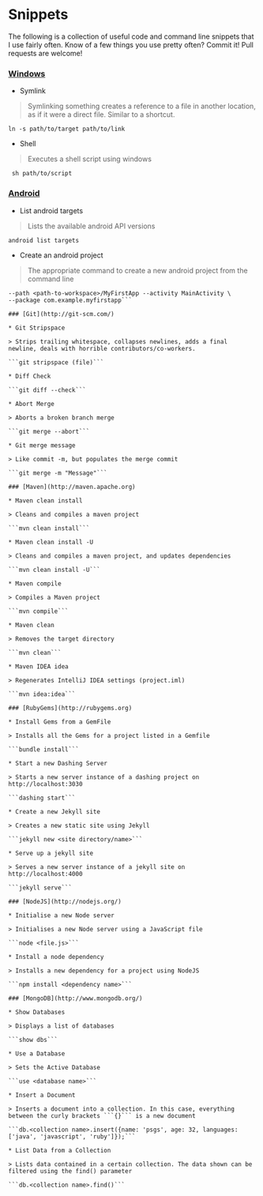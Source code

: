 Snippets
========

The following is a collection of useful code and command line snippets that I use fairly often. Know of a few things you use pretty often? Commit it! Pull requests are welcome!

### [Windows](http://windows.microsoft.com/en-au/windows/home)

* Symlink

> Symlinking something creates a reference to a file in another location, as if it were a direct file. Similar to a shortcut.

```ln -s path/to/target path/to/link```

* Shell
> Executes a shell script using windows

``` sh path/to/script```

### [Android](http://developer.android.com/)

* List android targets

> Lists the available android API versions

```android list targets```

* Create an android project

> The appropriate command to create a new android project from the command line

```android create project --target <target-id> --name MyFirstApp \
--path <path-to-workspace>/MyFirstApp --activity MainActivity \
--package com.example.myfirstapp```

### [Git](http://git-scm.com/)

* Git Stripspace

> Strips trailing whitespace, collapses newlines, adds a final newline, deals with horrible contributors/co-workers.

```git stripspace (file)```

* Diff Check

```git diff --check```

* Abort Merge

> Aborts a broken branch merge

```git merge --abort```

* Git merge message

> Like commit -m, but populates the merge commit

```git merge -m "Message"```

### [Maven](http://maven.apache.org)

* Maven clean install

> Cleans and compiles a maven project

```mvn clean install```

* Maven clean install -U

> Cleans and compiles a maven project, and updates dependencies

```mvn clean install -U```

* Maven compile

> Compiles a Maven project

```mvn compile```

* Maven clean

> Removes the target directory

```mvn clean```

* Maven IDEA idea

> Regenerates IntelliJ IDEA settings (project.iml)

```mvn idea:idea```

### [RubyGems](http://rubygems.org)

* Install Gems from a GemFile

> Installs all the Gems for a project listed in a Gemfile

```bundle install```

* Start a new Dashing Server

> Starts a new server instance of a dashing project on http://localhost:3030

```dashing start```

* Create a new Jekyll site

> Creates a new static site using Jekyll

```jekyll new <site directory/name>```

* Serve up a jekyll site

> Serves a new server instance of a jekyll site on http://localhost:4000

```jekyll serve```

### [NodeJS](http://nodejs.org/)

* Initialise a new Node server

> Initialises a new Node server using a JavaScript file

```node <file.js>```

* Install a node dependency

> Installs a new dependency for a project using NodeJS

```npm install <dependency name>```

### [MongoDB](http://www.mongodb.org/)

* Show Databases

> Displays a list of databases

```show dbs```

* Use a Database

> Sets the Active Database

```use <database name>```

* Insert a Document

> Inserts a document into a collection. In this case, everything between the curly brackets ```{}``` is a new document

```db.<collection name>.insert({name: 'psgs', age: 32, languages: ['java', 'javascript', 'ruby']});```

* List Data from a Collection

> Lists data contained in a certain collection. The data shown can be filtered using the find() parameter

```db.<collection name>.find()```
